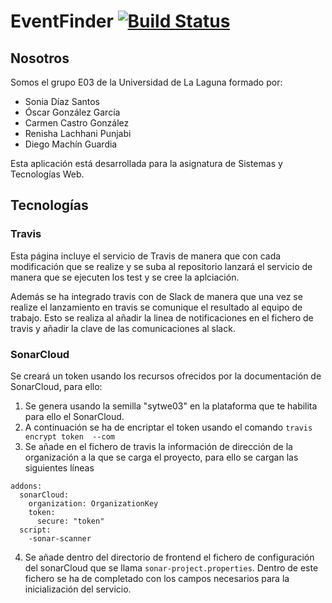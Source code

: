 # EventFinder [![Build Status](https://travis-ci.com/SyTW2019/E03.svg?branch=master)](https://travis-ci.com/SyTW2019/E03)

## Nosotros

Somos el grupo E03 de la Universidad de La Laguna formado por:
  * Sonia Díaz Santos
  * Óscar González García
  * Carmen Castro González
  * Renisha Lachhani Punjabi
  * Diego Machín Guardia

Esta aplicación está desarrollada para la asignatura de Sistemas y Tecnologías Web. 



## Tecnologías
### Travis

Esta página incluye el servicio de Travis de manera que con cada modificación que se realize y se suba al repositorio lanzará el servicio de manera que se ejecuten los test y se cree la aplciación. 

Además se ha integrado travis con de Slack de manera que una vez se realize el lanzamiento en travis se comunique el resultado al equipo de trabajo. Esto se realiza al añadir la linea de notificaciones en el fichero de travis y añadir la clave de las comunicaciones al slack. 

### SonarCloud

Se creará un token usando los recursos ofrecidos por la documentación de SonarCloud, para ello:
  
  1. Se genera usando la semilla "sytwe03" en la plataforma que te habilita para ello el SonarCloud. 
  2. A continuación se ha de encriptar el token usando el comando  `travis encrypt token  --com`
  3. Se añade en el fichero de travis la información de dirección de la organización a la que se carga el proyecto, para ello se cargan las siguientes líneas
  
    addons: 
      sonarCloud:
        organization: OrganizationKey
        token: 
          secure: "token"
      script:
        -sonar-scanner
  4. Se añade dentro del directorio de frontend el fichero de configuración del sonarCloud que se llama `sonar-project.properties`. Dentro de este fichero se ha de completado con los campos necesarios para la inicialización del servicio. 
  